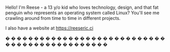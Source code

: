 Hello! I'm Reese - a 13 y/o kid who loves technology, design, and that fat penguin who represents an operating system called Linux? You'll see me crawling around from time to time in different projects. 

I also have a website at https://reeseric.ci

�
�
�
�
�
�
�
�
�
�
�
�
�
�
�
�
�
�
�
�
�
�
�
�
�
�
�
�
�
�
�
�
�
�
�
�
�
�
�
�
�
�
�
�
�
�

